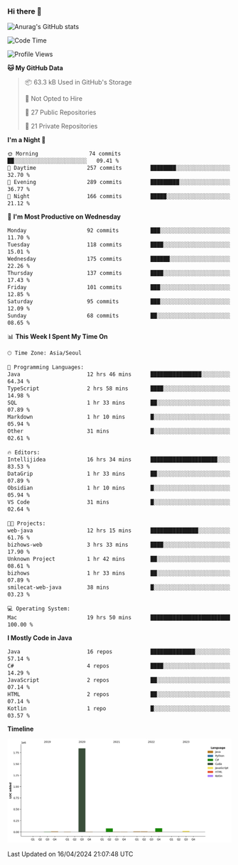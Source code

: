 ### Hi there 👋

![Anurag's GitHub stats](https://github-readme-stats.vercel.app/api?username=pllap&show_icons=true&theme=github_dark)

<!--START_SECTION:waka-->
![Code Time](http://img.shields.io/badge/Code%20Time-1%2C019%20hrs%2054%20mins-blue)

![Profile Views](http://img.shields.io/badge/Profile%20Views-0-blue)

**🐱 My GitHub Data** 

> 📦 63.3 kB Used in GitHub's Storage 
 > 
> 🚫 Not Opted to Hire
 > 
> 📜 27 Public Repositories 
 > 
> 🔑 21 Private Repositories 
 > 
**I'm a Night 🦉** 

```text
🌞 Morning                74 commits          ██░░░░░░░░░░░░░░░░░░░░░░░   09.41 % 
🌆 Daytime                257 commits         ████████░░░░░░░░░░░░░░░░░   32.70 % 
🌃 Evening                289 commits         █████████░░░░░░░░░░░░░░░░   36.77 % 
🌙 Night                  166 commits         █████░░░░░░░░░░░░░░░░░░░░   21.12 % 
```
📅 **I'm Most Productive on Wednesday** 

```text
Monday                   92 commits          ███░░░░░░░░░░░░░░░░░░░░░░   11.70 % 
Tuesday                  118 commits         ████░░░░░░░░░░░░░░░░░░░░░   15.01 % 
Wednesday                175 commits         ██████░░░░░░░░░░░░░░░░░░░   22.26 % 
Thursday                 137 commits         ████░░░░░░░░░░░░░░░░░░░░░   17.43 % 
Friday                   101 commits         ███░░░░░░░░░░░░░░░░░░░░░░   12.85 % 
Saturday                 95 commits          ███░░░░░░░░░░░░░░░░░░░░░░   12.09 % 
Sunday                   68 commits          ██░░░░░░░░░░░░░░░░░░░░░░░   08.65 % 
```


📊 **This Week I Spent My Time On** 

```text
🕑︎ Time Zone: Asia/Seoul

💬 Programming Languages: 
Java                     12 hrs 46 mins      ████████████████░░░░░░░░░   64.34 % 
TypeScript               2 hrs 58 mins       ████░░░░░░░░░░░░░░░░░░░░░   14.98 % 
SQL                      1 hr 33 mins        ██░░░░░░░░░░░░░░░░░░░░░░░   07.89 % 
Markdown                 1 hr 10 mins        █░░░░░░░░░░░░░░░░░░░░░░░░   05.94 % 
Other                    31 mins             █░░░░░░░░░░░░░░░░░░░░░░░░   02.61 % 

🔥 Editors: 
Intellijidea             16 hrs 34 mins      █████████████████████░░░░   83.53 % 
DataGrip                 1 hr 33 mins        ██░░░░░░░░░░░░░░░░░░░░░░░   07.89 % 
Obsidian                 1 hr 10 mins        █░░░░░░░░░░░░░░░░░░░░░░░░   05.94 % 
VS Code                  31 mins             █░░░░░░░░░░░░░░░░░░░░░░░░   02.64 % 

🐱‍💻 Projects: 
web-java                 12 hrs 15 mins      ███████████████░░░░░░░░░░   61.76 % 
bizhows-web              3 hrs 33 mins       ████░░░░░░░░░░░░░░░░░░░░░   17.90 % 
Unknown Project          1 hr 42 mins        ██░░░░░░░░░░░░░░░░░░░░░░░   08.61 % 
bizhows                  1 hr 33 mins        ██░░░░░░░░░░░░░░░░░░░░░░░   07.89 % 
smilecat-web-java        38 mins             █░░░░░░░░░░░░░░░░░░░░░░░░   03.23 % 

💻 Operating System: 
Mac                      19 hrs 50 mins      █████████████████████████   100.00 % 
```

**I Mostly Code in Java** 

```text
Java                     16 repos            ██████████████░░░░░░░░░░░   57.14 % 
C#                       4 repos             ████░░░░░░░░░░░░░░░░░░░░░   14.29 % 
JavaScript               2 repos             ██░░░░░░░░░░░░░░░░░░░░░░░   07.14 % 
HTML                     2 repos             ██░░░░░░░░░░░░░░░░░░░░░░░   07.14 % 
Kotlin                   1 repo              █░░░░░░░░░░░░░░░░░░░░░░░░   03.57 % 
```



**Timeline**

![Lines of Code chart](https://raw.githubusercontent.com/pllap/pllap/main/assets/bar_graph.png)


 Last Updated on 16/04/2024 21:07:48 UTC
<!--END_SECTION:waka-->


<!--
**pllap/pllap** is a ✨ _special_ ✨ repository because its `README.md` (this file) appears on your GitHub profile.

Here are some ideas to get you started:

- 🔭 I’m currently working on ...
- 🌱 I’m currently learning ...
- 👯 I’m looking to collaborate on ...
- 🤔 I’m looking for help with ...
- 💬 Ask me about ...
- 📫 How to reach me: ...
- 😄 Pronouns: ...
- ⚡ Fun fact: ...
-->
